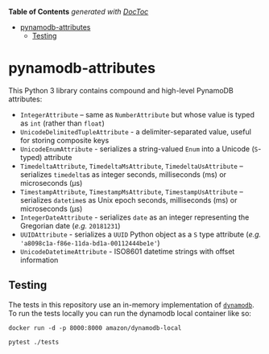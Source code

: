 <!-- START doctoc generated TOC please keep comment here to allow auto update -->
<!-- DON'T EDIT THIS SECTION, INSTEAD RE-RUN doctoc TO UPDATE -->
**Table of Contents**  *generated with [DocToc](https://github.com/thlorenz/doctoc)*

- [pynamodb-attributes](#pynamodb-attributes)
  - [Testing](#testing)

<!-- END doctoc generated TOC please keep comment here to allow auto update -->

# pynamodb-attributes

This Python 3 library contains compound and high-level PynamoDB attributes:

- `IntegerAttribute` – same as `NumberAttribute` but whose value is typed as `int` (rather than `float`)
- `UnicodeDelimitedTupleAttribute` - a delimiter-separated value, useful for storing composite keys
- `UnicodeEnumAttribute` - serializes a string-valued `Enum` into a Unicode (`S`-typed) attribute
- `TimedeltaAttribute`, `TimedeltaMsAttribute`, `TimedeltaUsAttribute` – serializes `timedelta`s as integer seconds, milliseconds (ms) or microseconds (µs)
- `TimestampAttribute`, `TimestampMsAttribute`, `TimestampUsAttribute` – serializes `datetime`s as Unix epoch seconds, milliseconds (ms) or microseconds (µs)
- `IntegerDateAttribute` - serializes `date` as an integer representing the Gregorian date (_e.g._ `20181231`)
- `UUIDAttribute` - serializes a `UUID` Python object as a `S` type attribute (_e.g._ `'a8098c1a-f86e-11da-bd1a-00112444be1e'`)
- `UnicodeDatetimeAttribute` - ISO8601 datetime strings with offset information

## Testing

The tests in this repository use an in-memory implementation of [`dynamodb`](https://aws.amazon.com/dynamodb). To run the tests locally you can run the dynamodb local container like so:
```shell
docker run -d -p 8000:8000 amazon/dynamodb-local

pytest ./tests
```
